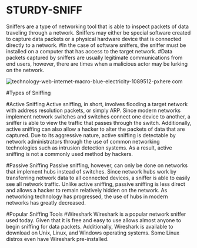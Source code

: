 # STURDY-SNIFF

Sniffers are a type of networking tool that is able to inspect packets of data traveling through a network. Sniffers may either be special software created to capture data packets or a physical hardware device that is connected directly to a network.
#In the case of software sniffers, the sniffer must be installed on a computer that has access to the target network. 
#Data packets captured by sniffers are usually legitimate communications from end users, however, there are times when a malicious actor may be lurking on the network.

![technology-web-internet-macro-blue-electricity-1089512-pxhere com](https://user-images.githubusercontent.com/101293392/158169830-5a6808f3-28bd-4666-b590-1db18de2b425.jpg)


#Types of Sniffing

#Active Sniffing
Active sniffing, in short, involves flooding a target network with address resolution packets, or simply ARP. Since modern networks implement network switches and switches connect one device to another, a sniffer is able to view the traffic that passes through the switch. Additionally, active sniffing can also allow a hacker to alter the packets of data that are captured. Due to its aggressive nature, active sniffing is detectable by network administrators through the use of common networking technologies such as intrusion detection systems. As a result, active sniffing is not a commonly used method by hackers.

#Passive Sniffing
Passive sniffing, however, can only be done on networks that implement hubs instead of switches. Since network hubs work by transferring network data to all connected devices, a sniffer is able to easily see all network traffic. Unlike active sniffing, passive sniffing is less direct and allows a hacker to remain relatively hidden on the network. As networking technology has progressed, the use of hubs in modern networks has greatly decreased.

#Popular Sniffing Tools
#Wireshark
Wireshark is a popular network sniffer used today. Given that it is free and easy to use allows almost anyone to begin sniffing for data packets. Additionally, Wireshark is available to download on Unix, Linux, and Windows operating systems. 
Some Linux distros even have Wireshark pre-installed.
